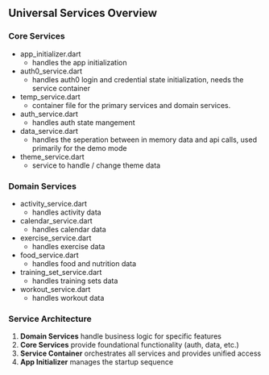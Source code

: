 ## Universal Services Overview

### Core Services

- app_initializer.dart
    - handles the app initialization
- auth0_service.dart
    - handles auth0 login and credential state initialization, needs the service container
- temp_service.dart
    - container file for the primary services and domain services.
- auth_service.dart
    - handles auth state mangement
- data_service.dart
    - handles the seperation between in memory data and api calls, used primarily for the demo mode
- theme_service.dart
    - service to handle / change theme data


### Domain Services

- activity_service.dart
    - handles activity data
- calendar_service.dart
    - handles calendar data
- exercise_service.dart
    - handles exercise data
- food_service.dart
    - handles food and nutrition data
- training_set_service.dart
    - handles training sets data
- workout_service.dart
    - handles workout data


### Service Architecture

1. **Domain Services** handle business logic for specific features
2. **Core Services** provide foundational functionality (auth, data, etc.)
3. **Service Container** orchestrates all services and provides unified access
4. **App Initializer** manages the startup sequence

